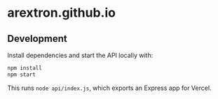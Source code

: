 # arextron.github.io

## Development

Install dependencies and start the API locally with:

```bash
npm install
npm start
```

This runs `node api/index.js`, which exports an Express app for Vercel.
